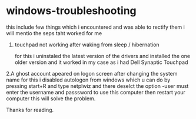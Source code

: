 # windows-troubleshooting

this include few things which i encountered and was able to rectify them i will mentio the seps taht worked for me  
1. touchpad not working after waking from sleep / hibernation 

    for this i uninstaled the latest version of the drivers and installed the one older version and it worked in my case as i had
    Dell Synaptic Touchpad
    
2.A ghost account apeared on logon screen after changing the system name
    for this i disabled autologon from windows which u can do by pressing start+R and type netplwiz and there deselct the option
    -user must enter the username and passsword to use this computer   then restart your computer this will solve the problem.
    
Thanks for reading.
